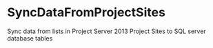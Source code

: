 # SyncDataFromProjectSites
Sync data from lists in Project Server 2013 Project Sites to SQL server database tables

